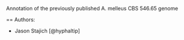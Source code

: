 Annotation of the previously published A. melleus CBS 546.65 genome


==
Authors:
- Jason Stajich [@hyphaltip]
